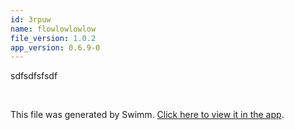 ```yaml
---
id: 3rpuw
name: flowlowlowlow
file_version: 1.0.2
app_version: 0.6.9-0
---
```


sdfsdfsfsdf

<br/>

This file was generated by Swimm. [Click here to view it in the app](https://swimm-web-app.web.app/repos/Z2l0aHViJTNBJTNBc3Rva2Utd2VhdGhlciUzQSUzQUFkZGllQ29oZW4=/docs/3rpuw).
